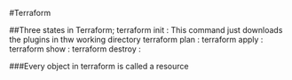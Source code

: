 #Terraform

##Three states in Terraform;
    terraform init : This command just downloads the plugins in thw working directory
    terraform plan : 
    terraform apply :
    terraform show :
    terraform destroy :


###Every object in terraform is called a resource




	